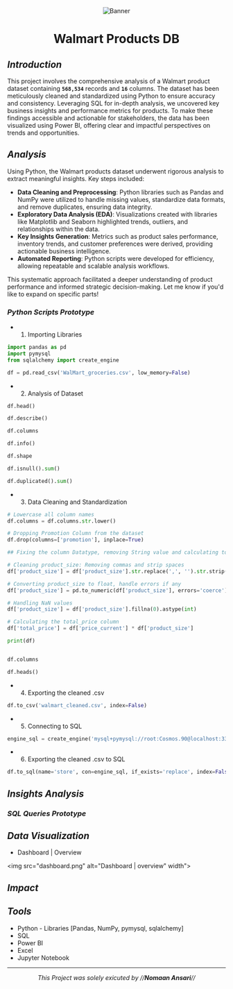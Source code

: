<div align="center">
    <img src="" alt="Banner">
    <h1><b>Walmart Products DB</b></h1>
</div>

## *Introduction*

This project involves the comprehensive analysis of a Walmart product dataset containing **`568,534`** records and **`16`** columns. The dataset has been meticulously cleaned and standardized using Python to ensure accuracy and consistency. Leveraging SQL for in-depth analysis, we uncovered key business insights and performance metrics for products. To make these findings accessible and actionable for stakeholders, the data has been visualized using Power BI, offering clear and impactful perspectives on trends and opportunities.

## *Analysis*

Using Python, the Walmart products dataset underwent rigorous analysis to extract meaningful insights. Key steps included:

- **Data Cleaning and Preprocessing**: Python libraries such as Pandas and NumPy were utilized to handle missing values, standardize data formats, and remove duplicates, ensuring data integrity.
- **Exploratory Data Analysis (EDA)**: Visualizations created with libraries like Matplotlib and Seaborn highlighted trends, outliers, and relationships within the data.
- **Key Insights Generation**: Metrics such as product sales performance, inventory trends, and customer preferences were derived, providing actionable business intelligence.
- **Automated Reporting**: Python scripts were developed for efficiency, allowing repeatable and scalable analysis workflows.

This systematic approach facilitated a deeper understanding of product performance and informed strategic decision-making. Let me know if you'd like to expand on specific parts!

### *Python Scripts Prototype*

- 1. Importing Libraries
 ```python
 import pandas as pd
 import pymysql
 from sqlalchemy import create_engine

 df = pd.read_csv('WalMart_groceries.csv', low_memory=False)
 ```

- 2. Analysis of Dataset
 ```python
 df.head()

 df.describe()

 df.columns

 df.info()

 df.shape

 df.isnull().sum()

 df.duplicated().sum()
 ```

- 3. Data Cleaning and Standardization
 ```python
 # Lowercase all column names
 df.columns = df.columns.str.lower()

 # Dropping Promotion Column from the dataset
 df.drop(columns=['promotion'], inplace=True)
 ```

 ```python
 ## Fixing the column Datatype, removing String value and calculating total_price

 # Cleaning product_size: Removing commas and strip spaces
 df['product_size'] = df['product_size'].str.replace(',', '').str.strip()

 # Converting product_size to float, handle errors if any
 df['product_size'] = pd.to_numeric(df['product_size'], errors='coerce')

 # Handling NaN values
 df['product_size'] = df['product_size'].fillna(0).astype(int)

 # Calculating the total_price column
 df['total_price'] = df['price_current'] * df['product_size']

 print(df)
 ```

 ```python

 df.columns

 df.heads()
 ```


- 4. Exporting the cleaned .csv
 ```python
 df.to_csv('walmart_cleaned.csv', index=False)
 ```

- 5. Connecting to SQL
 ```python
 engine_sql = create_engine('mysql+pymysql://root:Cosmos.90@localhost:3306/WalMart')
 ```

- 6. Exporting the cleaned .csv to SQL
 ```python
 df.to_sql(name='store', con=engine_sql, if_exists='replace', index=False)
 ```

 ## *Insights Analysis*

 ### *SQL Queries Prototype*


 ## *Data Visualization*

- Dashboard | Overview

<img src="dashboard.png" alt="Dashboard | overview" width">

## *Impact*



## *Tools*

- Python - Libraries [Pandas, NumPy, pymysql, sqlalchemy]
- SQL
- Power BI
- Excel
- Jupyter Notebook

---

<div align="center">
    <i> This Project was solely exicuted by //<b>Nomaan Ansari</b>//</i>
</div>